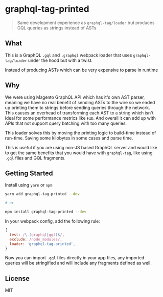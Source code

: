 # graphql-tag-printed

> Same development experience as `graphql-tag/loader` but produces GQL queries as strings instead of ASTs

## What

This is a GraphQL `.gql` and `.graphql` webpack loader that uses `graphql-tag/loader` under the hood but with a twist.

Instead of producing ASTs which can be very expensive to parse in runtime

## Why

We were using Magento GraphQL API which has it's own AST parser, meaning we have no real benefit of sending ASTs to the wire so we ended up printing them to strings before sending queries through the network. This causes an overhead of transforming each AST to a string which isn't ideal for some performance metrics like `FID`. And overall it can add up with APIs that not support query batching with too many queries.

This loader solves this by moving the printing logic to build-time instead of run-time. Saving some kilobytes in some cases and parse time.

This is useful if you are using non-JS based GraphQL server and would like to get the same benefits that you would have with `graphql-tag`, like using `.gql` files and GQL fragments.

## Getting Started

Install using `yarn` or `npm`

```sh
yarn add graphql-tag-printed --dev

# or

npm install graphql-tag-printed --dev
```

In your webpack config, add the following rule:

```js
{
  test: /\.(graphql|gql)$/,
  exclude: /node_modules/,
  loader: 'graphql-tag-printed',
}
```

Now you can import `.gql` files directly in your app files, any imported queries will be stringified and will include any fragments defined as well.

## License

MIT
